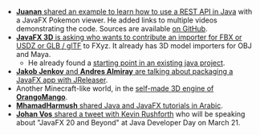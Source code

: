 * [**Juanan** shared an example to learn how to use a REST API in Java](https://mastodon.social/@juananpe/109989844101182399) with a JavaFX Pokemon viewer. He added links to multiple videos demonstrating the code. Sources are available [on GitHub](https://github.com/juananpe/pokemon-viewer).
* [**JavaFX 3D** is asking who wants to contribute an importer for FBX or USDZ or GLB / glTF](https://twitter.com/JavaFX3D/status/1632612728664911872) to FXyz. It already has 3D model importers for OBJ and Maya.
  * He already found a [starting point in an existing java project](https://twitter.com/JavaFX3D/status/1632613330920800256).
* [**Jakob Jenkov** and **Andres Almiray** are talking about packaging a JavaFX app with JReleaser](https://twitter.com/jjenkov/status/1632112292597751809).
* Another Minecraft-like world, in the [self-made 3D engine of **OrangoMango**](https://twitter.com/orango_mango/status/1631715021200687104).
* [**MhamadHarmush** shared Java and JavaFX tutorials in Arabic](https://twitter.com/MhamadHarmush/status/1633840863435714562).
* [**Johan Vos** shared a tweet with Kevin Rushforth](https://twitter.com/johanvos/status/1633199315291185157) who will be speaking about "JavaFX 20 and Beyond" at Java Developer Day on March 21. 